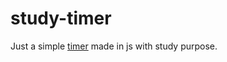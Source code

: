 # study-timer

 Just a simple [timer](https://devlima.github.io/study-timer) made in js with study purpose.